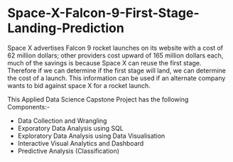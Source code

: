 # Space-X-Falcon-9-First-Stage-Landing-Prediction

Space X advertises Falcon 9 rocket launches on its website with a cost of 62 million dollars; other providers cost upward of 165 million dollars each, much of the savings is because Space X can reuse the first stage. Therefore if we can determine if the first stage will land, we can determine the cost of a launch. This information can be used if an alternate company wants to bid against space X for a rocket launch.

This Applied Data Science Capstone Project has the following Components:-
- Data Collection and Wrangling
- Exporatory Data Analysis using SQL
- Exploratory Data Analysis using Data Visualisation
- Interactive Visual Analytics and Dashboard
- Predictive Analysis (Classification)


